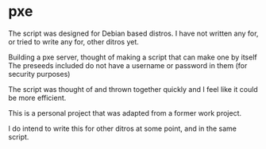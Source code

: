 # pxe
The script was designed for Debian based distros. I have not written any for, or tried to write any for, other ditros yet.

Building a pxe server, thought of making a script that can make one by itself
The preseeds included do not have a username or password in them (for security purposes)

The script was thought of and thrown together quickly and I feel like it could be more efficient.

This is a personal project that was adapted from a former work project.

I do intend to write this for other ditros at some point, and in the same script.
